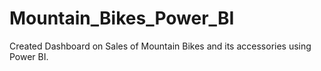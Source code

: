 # Mountain_Bikes_Power_BI
Created Dashboard on Sales of Mountain Bikes and its accessories using Power BI.
